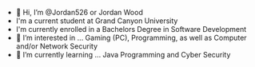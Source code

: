 - 👋 Hi, I’m @Jordan526 or Jordan Wood
- I'm a current student at Grand Canyon University
- I'm currently enrolled in a Bachelors Degree in Software Development
- 👀 I’m interested in ... Gaming (PC), Programming, as well as Computer and/or Network Security
- 🌱 I’m currently learning ... Java Programming and Cyber Security

